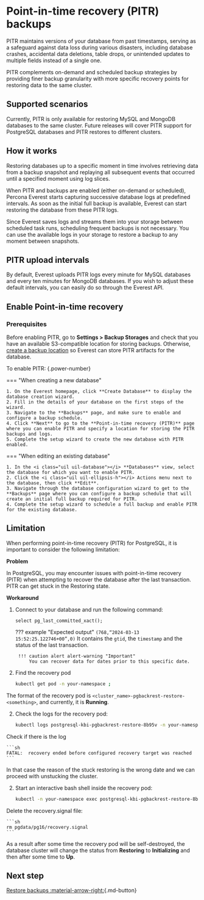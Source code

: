 # Point-in-time recovery (PITR) backups

PITR maintains versions of your database from past timestamps, serving as a safeguard against data loss during various disasters, including database crashes, accidental data deletions, table drops, or unintended updates to multiple fields instead of a single one.

PITR complements on-demand and scheduled backup strategies by providing finer backup granularity with more specific recovery points for restoring data to the same cluster.

## Supported scenarios

Currently, PITR is only available for restoring MySQL and MongoDB databases to the same cluster. Future releases will cover PITR support for PostgreSQL databases and PITR restores to different clusters.

## How it works

Restoring databases up to a specific moment in time involves retrieving data from a backup snapshot and replaying all subsequent events that occurred until a specified moment using log slices.

When PITR and backups are enabled (either on-demand or scheduled), Percona Everest starts capturing successive database logs at predefined intervals. As soon as the initial full backup is available, Everest can start restoring the database from these PITR logs.

Since Everest saves logs and streams them into your storage between scheduled task runs, scheduling frequent backups is not necessary. You can use the available logs in your storage to restore a backup to any moment between snapshots.

## PITR upload intervals

By default, Everest uploads PITR logs every minute for MySQL databases and every ten minutes for MongoDB databases. If you wish to adjust these default intervals, you can easily do so through the Everest API.

## Enable Point-in-time recovery

### Prerequisites

Before enabling PITR, go to <i class="uil uil-cog"></i> **Settings > Backup Storages** and check that you have an available S3-compatible location for storing backups. Otherwise, [create a backup location](../CreateStorage.md) so Everest can store PITR artifacts for the database.

To enable PITR:
{.power-number}

=== "When creating a new database"


    1. On the Everest homepage, click **Create Database** to display the database creation wizard.
    2. Fill in the details of your database on the first steps of the wizard.
    3. Navigate to the **Backups** page, and make sure to enable and configure a backup schedule. 
    4. Click **Next** to go to the **Point-in-time recovery (PITR)** page where you can enable PITR and specify a location for storing the PITR backups and logs. 
    5. Complete the setup wizard to create the new database with PITR enabled. 

=== "When editing an existing database"


    1. In the <i class="uil uil-database"></i> **Databases** view, select the database for which you want to enable PITR.
    2. Click the <i class="uil uil-ellipsis-h"></i> Actions menu next to the database, then click **Edit**.
    3. Navigate through the database configuration wizard to get to the **Backups** page where you can configure a backup schedule that will create an initial full backup required for PITR.
    4. Complete the setup wizard to schedule a full backup and enable PITR for the existing database.


## Limitation

When performing point-in-time recovery (PITR) for PostgreSQL, it is important to consider the following limitation:

**Problem**

In PostgreSQL, you may encounter issues with point-in-time recovery (PITR) when attempting to recover the database after the last transaction. PITR can get stuck in the Restoring state.


**Workaround**

1. Connect to your database and run the following command:

    `select pg_last_committed_xact();`

    ??? example "Expected output"
        ```
       (768,“2024-03-13 15:52:25.122746+00”,0)
        ```
        It contains the `gtid`, the `timestamp` and the status of the last transaction.
        
        !!! caution alert alert-warning "Important"
            You can recover data for dates prior to this specific date.

2. Find the recovery pod

    ```sh
	kubectl get pod -n your-namespace ;
    ```		
The format of the recovery pod is `<cluster_name>-pgbackrest-restore-<something>`, and currently, it is **Running**.


2. Check the logs for the recovery pod:

    ```sh
    kubectl logs postgresql-kbi-pgbackrest-restore-8b95v -n your-namespace
    ```
Check if there is the log

    ```sh
    FATAL:  recovery ended before configured recovery target was reached
    ```
In that case the reason of the stuck restoring is the wrong date and we can proceed with unstucking the cluster.

2. Start an interactive bash shell inside the recovery pod:

    ```sh
	kubectl -n your-namespace exec postgresql-kbi-pgbackrest-restore-8b95v -it -- bash
	```
Delete the recovery.signal file:

    ```sh
	rm pgdata/pg16/recovery.signal
    ```
As a result after some time the recovery pod will be self-destroyed, the database cluster will change the status from **Restoring** to **Initializing** and then after some time to **Up**.









## Next step

[Restore backups :material-arrow-right:](../RestoreBackup.md){.md-button}